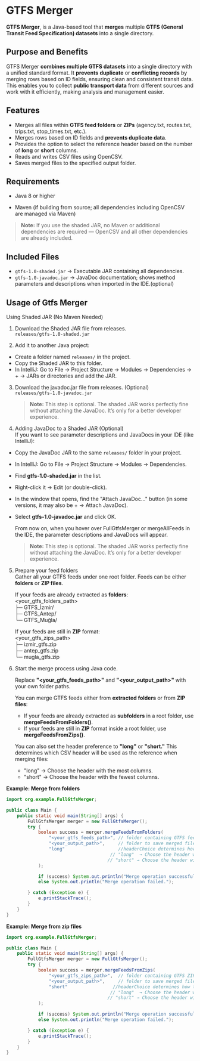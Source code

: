 # GTFS Merger

**GTFS Merger**, is a Java-based tool that **merges** multiple **GTFS (General Transit Feed Specification) datasets** into a single directory.

## Purpose and Benefits  
GTFS Merger **combines multiple GTFS datasets** into a single directory with a unified standard format. It **prevents** **duplicate** or **conflicting records** by merging rows based on ID fields, ensuring clean and consistent transit data. This enables you to collect **public transport data** from different sources and work with it efficiently, making analysis and management easier.

## Features
- Merges all files within **GTFS feed folders** or **ZIPs** (agency.txt, routes.txt, trips.txt, stop_times.txt, etc.).  
- Merges rows based on ID fields and **prevents duplicate data**.  
- Provides the option to select the reference header based on the number of **long** or **short** columns.
- Reads and writes CSV files using OpenCSV.
- Saves merged files to the specified output folder.


## Requirements

-  Java 8 or higher

-  Maven (if building from source; all dependencies including OpenCSV are managed via Maven)

  > **Note:** If you use the shaded JAR, no Maven or additional dependencies are required — OpenCSV and all other dependencies are already included.

## Included Files  

- `gtfs-1.0-shaded.jar` → Executable JAR containing all dependencies.
- `gtfs-1.0-javadoc.jar` → JavaDoc documentation; shows method parameters and descriptions when imported in the IDE.(optional)
  
## Usage of Gtfs Merger
 Using Shaded JAR (No Maven Needed)
 1. Download the Shaded JAR file from releases.  
 `releases/gtfs-1.0-shaded.jar`

2. Add it to another Java project:

- Create a folder named `releases/` in the project.
- Copy the Shaded JAR to this folder.  
- In IntelliJ: Go to File → Project Structure → Modules → Dependencies → + → JARs or directories and add the JAR.

3. Download the javadoc.jar file from releases. (Optional)     
 `releases/gtfs-1.0-javadoc.jar`
  
   > **Note:** This step is optional. The shaded JAR works perfectly fine without attaching the JavaDoc. It’s only for a better developer experience.
4. Adding JavaDoc to a Shaded JAR  (Optional)  
   If you want to see parameter descriptions and JavaDocs in your IDE (like IntelliJ):
- Copy the JavaDoc JAR to the same `releases/` folder in your project.  
- In IntelliJ: Go to File → Project Structure → Modules → Dependencies.

- Find **gtfs-1.0-shaded.jar** in the list.

- Right-click it → Edit (or double-click).

- In the window that opens, find the "Attach JavaDoc..." button (in some versions, it may also be + → Attach JavaDoc).

- Select **gtfs-1.0-javadoc.jar** and click OK.

  From now on, when you hover over FullGtfsMerger or mergeAllFeeds in the IDE, the parameter descriptions and JavaDocs will appear.  
  
  > **Note:** This step is optional. The shaded JAR works perfectly fine without attaching the JavaDoc. It’s only for a better developer experience.
5. Prepare your feed folders  
 Gather all your GTFS feeds under one root folder. Feeds can be either **folders** or **ZIP files**.  

   If your feeds are already extracted as **folders**:  
            <your_gtfs_folders_path>   
                     ├─ GTFS_İzmir/  
                     ├─ GTFS_Antep/  
                     └─ GTFS_Muğla/
      
   If your feeds are still in **ZIP** format:  
            <your_gtfs_zips_path>  
                     ├─ izmir_gtfs.zip  
                     ├─ antep_gtfs.zip  
                     └─ mugla_gtfs.zip  
      

 6. Start the merge process using Java code.
    
    Replace  **"<your_gtfs_feeds_path>"** and  **"<your_output_path>"** with your own folder paths.
       
    You can merge GTFS feeds either from **extracted folders** or from **ZIP files**:       
     - If your feeds are already extracted as **subfolders** in a root folder, use **mergeFeedsFromFolders()**.     
     - If your feeds are still in **ZIP** format inside a root folder, use **mergeFeedsFromZips()**.
       
    You can also set the header preference to **"long"** or **"short."** This determines which CSV header will be used as the reference when merging files:    
      - "long"  → Choose the header with the most columns.      
      - "short" → Choose the header with the fewest columns.    

**Example: Merge from folders**
```java
import org.example.FullGtfsMerger;

public class Main {
    public static void main(String[] args) {
        FullGtfsMerger merger = new FullGtfsMerger();
        try {
            boolean success = merger.mergeFeedsFromFolders(
                "<your_gtfs_feeds_path>", // folder containing GTFS feed folders
                "<your_output_path>",     // folder to save merged files
                "long"                    //headerChoice determines how the reference header is chosen:
                                       // "long"  → Choose the header with the most columns.
                                      // "short" → Choose the header with the fewest columns.
            );

            if (success) System.out.println("Merge operation successful.");
            else System.out.println("Merge operation failed.");

        } catch (Exception e) {
            e.printStackTrace();
        }
    }
}
  ```
**Example: Merge from zip files**
```java
import org.example.FullGtfsMerger;

public class Main {
    public static void main(String[] args) {
        FullGtfsMerger merger = new FullGtfsMerger();
        try {
            boolean success = merger.mergeFeedsFromZips(
                "<your_gtfs_zips_path>",  // folder containing GTFS ZIP files
                "<your_output_path>",     // folder to save merged files
                "short"                 //headerChoice determines how the reference header is chosen:
                                       // "long"  → Choose the header with the most columns.
                                      // "short" → Choose the header with the fewest columns.
            );

            if (success) System.out.println("Merge operation successful.");
            else System.out.println("Merge operation failed.");

        } catch (Exception e) {
            e.printStackTrace();
        }
    }
}
